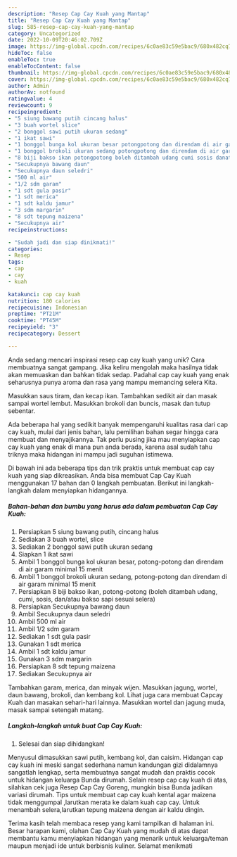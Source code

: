 ```yaml
---
description: "Resep Cap Cay Kuah yang Mantap"
title: "Resep Cap Cay Kuah yang Mantap"
slug: 585-resep-cap-cay-kuah-yang-mantap
category: Uncategorized
date: 2022-10-09T20:46:02.709Z
image: https://img-global.cpcdn.com/recipes/6c0ae83c59e5bac9/680x482cq70/cap-cay-kuah-foto-resep-utama.jpg
hideToc: false
enableToc: true
enableTocContent: false
thumbnail: https://img-global.cpcdn.com/recipes/6c0ae83c59e5bac9/680x482cq70/cap-cay-kuah-foto-resep-utama.jpg
cover: https://img-global.cpcdn.com/recipes/6c0ae83c59e5bac9/680x482cq70/cap-cay-kuah-foto-resep-utama.jpg
author: Admin
authorAv: notfound
ratingvalue: 4
reviewcount: 9
recipeingredient:
- "5 siung bawang putih cincang halus"
- "3 buah wortel slice"
- "2 bonggol sawi putih ukuran sedang"
- "1 ikat sawi"
- "1 bonggol bunga kol ukuran besar potongpotong dan direndam di air garam minimal 15 menit"
- "1 bonggol brokoli ukuran sedang potongpotong dan direndam di air garam minimal 15 menit"
- "8 biji bakso ikan potongpotong boleh ditambah udang cumi sosis danatau bakso sapi sesuai selera"
- "Secukupnya bawang daun"
- "Secukupnya daun seledri"
- "500 ml air"
- "1/2 sdm garam"
- "1 sdt gula pasir"
- "1 sdt merica"
- "1 sdt kaldu jamur"
- "3 sdm margarin"
- "8 sdt tepung maizena"
- "Secukupnya air"
recipeinstructions:

- "Sudah jadi dan siap dinikmati!"
categories:
- Resep
tags:
- cap
- cay
- kuah

katakunci: cap cay kuah 
nutrition: 180 calories
recipecuisine: Indonesian
preptime: "PT21M"
cooktime: "PT45M"
recipeyield: "3"
recipecategory: Dessert

---
```





Anda sedang mencari inspirasi resep cap cay kuah yang unik? Cara membuatnya sangat gampang. Jika keliru mengolah maka hasilnya tidak akan memuaskan dan bahkan tidak sedap. Padahal cap cay kuah yang enak seharusnya punya aroma dan rasa yang mampu memancing selera Kita.





Masukkan saus tiram, dan kecap ikan. Tambahkan sedikit air dan masak sampai wortel lembut. Masukkan brokoli dan buncis, masak dan tutup sebentar.

Ada beberapa hal yang sedikit banyak mempengaruhi kualitas rasa dari cap cay kuah, mulai dari jenis bahan, lalu pemilihan bahan segar hingga cara membuat dan menyajikannya. Tak perlu pusing jika mau menyiapkan cap cay kuah yang enak di mana pun anda berada, karena asal sudah tahu triknya maka hidangan ini mampu jadi suguhan istimewa.






Di bawah ini ada beberapa tips dan trik praktis untuk membuat cap cay kuah yang siap dikreasikan. Anda bisa membuat Cap Cay Kuah menggunakan 17 bahan dan 0 langkah pembuatan. Berikut ini langkah-langkah dalam menyiapkan hidangannya.

<!--inarticleads1-->

##### Bahan-bahan dan bumbu yang harus ada dalam pembuatan Cap Cay Kuah:

1. Persiapkan 5 siung bawang putih, cincang halus
1. Sediakan 3 buah wortel, slice
1. Sediakan 2 bonggol sawi putih ukuran sedang
1. Siapkan 1 ikat sawi
1. Ambil 1 bonggol bunga kol ukuran besar, potong-potong dan direndam di air garam minimal 15 menit
1. Ambil 1 bonggol brokoli ukuran sedang, potong-potong dan direndam di air garam minimal 15 menit
1. Persiapkan 8 biji bakso ikan, potong-potong (boleh ditambah udang, cumi, sosis, dan/atau bakso sapi sesuai selera)
1. Persiapkan Secukupnya bawang daun
1. Ambil Secukupnya daun seledri
1. Ambil 500 ml air
1. Ambil 1/2 sdm garam
1. Sediakan 1 sdt gula pasir
1. Gunakan 1 sdt merica
1. Ambil 1 sdt kaldu jamur
1. Gunakan 3 sdm margarin
1. Persiapkan 8 sdt tepung maizena
1. Sediakan Secukupnya air


Tambahkan garam, merica, dan minyak wijen. Masukkan jagung, wortel, daun bawang, brokoli, dan kembang kol. Lihat juga cara membuat Capcay Kuah dan masakan sehari-hari lainnya. Masukkan wortel dan jagung muda, masak sampai setengah matang. 

<!--inarticleads2-->

##### Langkah-langkah untuk buat Cap Cay Kuah:


1. Selesai dan siap dihidangkan!

Menyusul dimasukkan sawi putih, kembang kol, dan caisim. Hidangan cap cay kuah ini meski sangat sederhana namun kandungan gizi didalamnya sangatlah lengkap, serta membuatnya sangat mudah dan praktis cocok untuk hidangan keluarga Bunda dirumah. Selain resep cap cay kuah di atas, silahkan cek juga Resep Cap Cay Goreng, mungkin bisa Bunda jadikan variasi dirumah. Tips untuk membuat cap cay kuah kental agar maizena tidak menggumpal ,larutkan merata ke dalam kuah cap cay. Untuk menambah selera,larutkan tepung maizena dengan air kaldu dingin. 

Terima kasih telah membaca resep yang kami tampilkan di halaman ini. Besar harapan kami, olahan Cap Cay Kuah yang mudah di atas dapat membantu kamu menyiapkan hidangan yang menarik untuk keluarga/teman maupun menjadi ide untuk berbisnis kuliner. Selamat menikmati
